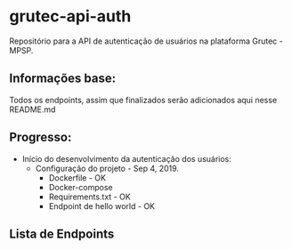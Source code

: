 # grutec-api-auth
Repositório para a API de autenticação de usuários na plataforma Grutec - MPSP.

## Informações base:
Todos os endpoints, assim que finalizados serão adicionados aqui nesse README.md

## Progresso:
* Início do desenvolvimento da autenticação dos usuários:
  * Configuração do projeto - Sep 4, 2019.
    * Dockerfile - OK
    * Docker-compose
    * Requirements.txt - OK
    * Endpoint de hello world - OK

## Lista de Endpoints
